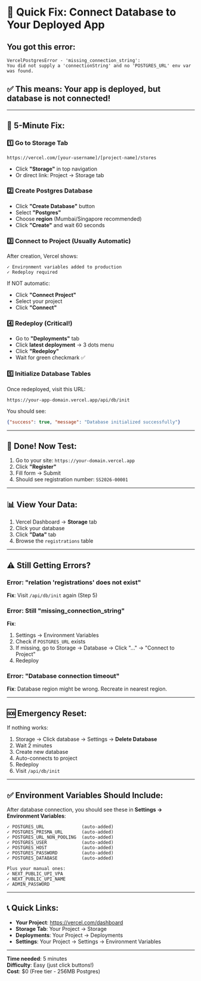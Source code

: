 # 🚀 Quick Fix: Connect Database to Your Deployed App

## You got this error:
```
VercelPostgresError - 'missing_connection_string': 
You did not supply a 'connectionString' and no 'POSTGRES_URL' env var was found.
```

## ✅ This means: Your app is deployed, but database is not connected!

---

## 🎯 5-Minute Fix:

### 1️⃣ **Go to Storage Tab**
```
https://vercel.com/[your-username]/[project-name]/stores
```
- Click **"Storage"** in top navigation
- Or direct link: Project → Storage tab

### 2️⃣ **Create Postgres Database**
- Click **"Create Database"** button
- Select **"Postgres"**
- Choose **region** (Mumbai/Singapore recommended)
- Click **"Create"** and wait 60 seconds

### 3️⃣ **Connect to Project** (Usually Automatic)
After creation, Vercel shows:
```
✓ Environment variables added to production
✓ Redeploy required
```

If NOT automatic:
- Click **"Connect Project"**
- Select your project
- Click **"Connect"**

### 4️⃣ **Redeploy** (Critical!)
- Go to **"Deployments"** tab
- Click **latest deployment** → 3 dots menu
- Click **"Redeploy"**
- Wait for green checkmark ✅

### 5️⃣ **Initialize Database Tables**
Once redeployed, visit this URL:
```
https://your-app-domain.vercel.app/api/db/init
```

You should see:
```json
{"success": true, "message": "Database initialized successfully"}
```

---

## 🎉 Done! Now Test:

1. Go to your site: `https://your-domain.vercel.app`
2. Click **"Register"**
3. Fill form → Submit
4. Should see registration number: `SS2026-00001`

---

## 📊 View Your Data:

1. Vercel Dashboard → **Storage** tab
2. Click your database
3. Click **"Data"** tab
4. Browse the `registrations` table

---

## ⚠️ Still Getting Errors?

### Error: "relation 'registrations' does not exist"
**Fix**: Visit `/api/db/init` again (Step 5)

### Error: Still "missing_connection_string"
**Fix**: 
1. Settings → Environment Variables
2. Check if `POSTGRES_URL` exists
3. If missing, go to Storage → Database → Click "..."  → "Connect to Project"
4. Redeploy

### Error: "Database connection timeout"
**Fix**: Database region might be wrong. Recreate in nearest region.

---

## 🆘 Emergency Reset:

If nothing works:
1. Storage → Click database → Settings → **Delete Database**
2. Wait 2 minutes
3. Create new database
4. Auto-connects to project
5. Redeploy
6. Visit `/api/db/init`

---

## ✅ Environment Variables Should Include:

After database connection, you should see these in **Settings → Environment Variables**:

```
✓ POSTGRES_URL              (auto-added)
✓ POSTGRES_PRISMA_URL       (auto-added)
✓ POSTGRES_URL_NON_POOLING  (auto-added)
✓ POSTGRES_USER             (auto-added)
✓ POSTGRES_HOST             (auto-added)
✓ POSTGRES_PASSWORD         (auto-added)
✓ POSTGRES_DATABASE         (auto-added)

Plus your manual ones:
✓ NEXT_PUBLIC_UPI_VPA
✓ NEXT_PUBLIC_UPI_NAME
✓ ADMIN_PASSWORD
```

---

## 📞 Quick Links:

- **Your Project**: https://vercel.com/dashboard
- **Storage Tab**: Your Project → Storage
- **Deployments**: Your Project → Deployments
- **Settings**: Your Project → Settings → Environment Variables

---

**Time needed**: 5 minutes  
**Difficulty**: Easy (just click buttons!)  
**Cost**: $0 (Free tier - 256MB Postgres)
